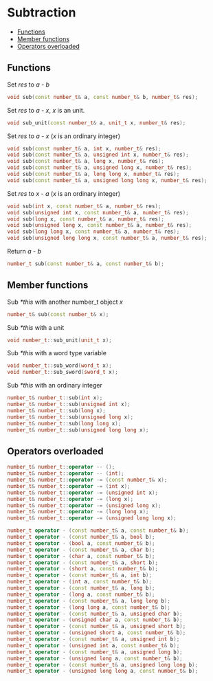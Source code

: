 <h1>Subtraction</h1>

 * [Functions](#functions)
 * [Member functions](#membersfunctions)
 * [Operators overloaded](#operatorsoverloaded)

<h2 id="functions">Functions</h2>

Set _res_ to _a_ - _b_
```C++
void sub(const number_t& a, const number_t& b, number_t& res);
```

Set _res_ to _a_ - _x_, _x_ is an unit.
```C++
void sub_unit(const number_t& a, unit_t x, number_t& res);
```

Set _res_ to _a_ - _x_ (_x_ is an ordinary integer)
```C++
void sub(const number_t& a, int x, number_t& res);
void sub(const number_t& a, unsigned int x, number_t& res);
void sub(const number_t& a, long x, number_t& res);
void sub(const number_t& a, unsigned long x, number_t& res);
void sub(const number_t& a, long long x, number_t& res);
void sub(const number_t& a, unsigned long long x, number_t& res);
```

Set _res_ to _x_ - _a_ (_x_ is an ordinary integer)
```C++
void sub(int x, const number_t& a, number_t& res);
void sub(unsigned int x, const number_t& a, number_t& res);
void sub(long x, const number_t& a, number_t& res);
void sub(unsigned long x, const number_t& a, number_t& res);
void sub(long long x, const number_t& a, number_t& res);
void sub(unsigned long long x, const number_t& a, number_t& res);
```
Return _a_ - _b_
```C++
number_t sub(const number_t& a, const number_t& b);
```

<h2 id="memberfunctions">Member functions</h2>

Sub _*this_ with another number_t object _x_
```C++
number_t& sub(const number_t& x);
```
Sub _*this_ with a unit
```C++
void number_t::sub_unit(unit_t x);
```
Sub _*this_ with a word type variable
```C++
void number_t::sub_word(word_t x);
void number_t::sub_sword(sword_t x);
```
Sub _*this_ with an ordinary integer
```C++
number_t& number_t::sub(int x);
number_t& number_t::sub(unsigned int x);
number_t& number_t::sub(long x);
number_t& number_t::sub(unsigned long x);
number_t& number_t::sub(long long x);
number_t& number_t::sub(unsigned long long x);
```

<h2 id="operatorsoverloaded">Operators overloaded</h2>

```C++
number_t& number_t::operator -- ();
number_t& number_t::operator -- (int);
number_t& number_t::operator -= (const number_t& x);
number_t& number_t::operator -= (int x);
number_t& number_t::operator -= (unsigned int x);
number_t& number_t::operator -= (long x);
number_t& number_t::operator -= (unsigned long x);
number_t& number_t::operator -= (long long x);
number_t& number_t::operator -= (unsigned long long x);

number_t operator - (const number_t& a, const number_t& b);
number_t operator - (const number_t& a, bool b);
number_t operator - (bool a, const number_t& b);
number_t operator - (const number_t& a, char b);
number_t operator - (char a, const number_t& b);
number_t operator - (const number_t& a, short b);
number_t operator - (short a, const number_t& b);
number_t operator - (const number_t& a, int b);
number_t operator - (int a, const number_t& b);
number_t operator - (const number_t& a, long b);
number_t operator - (long a, const number_t& b);
number_t operator - (const number_t& a, long long b);
number_t operator - (long long a, const number_t& b);
number_t operator - (const number_t& a, unsigned char b);
number_t operator - (unsigned char a, const number_t& b);
number_t operator - (const number_t& a, unsigned short b);
number_t operator - (unsigned short a, const number_t& b);
number_t operator - (const number_t& a, unsigned int b);
number_t operator - (unsigned int a, const number_t& b);
number_t operator - (const number_t& a, unsigned long b);
number_t operator - (unsigned long a, const number_t& b);
number_t operator - (const number_t& a, unsigned long long b);
number_t operator - (unsigned long long a, const number_t& b);
```
